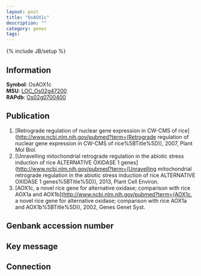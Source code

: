 ```yaml
---
layout: post
title: "OsAOX1c"
description: ""
category: genes
tags: 
---
```

{% include JB/setup %}

## Information
__Symbol__: OsAOX1c  
__MSU__: [LOC_Os02g47200](http://rice.plantbiology.msu.edu/cgi-bin/ORF_infopage.cgi?orf=LOC_Os02g47200)  
__RAPdb__: [Os02g0700400](http://rapdb.dna.affrc.go.jp/viewer/gbrowse_details/irgsp1?name=Os02g0700400)  

## Publication
1. [Retrograde regulation of nuclear gene expression in CW-CMS of rice](http://www.ncbi.nlm.nih.gov/pubmed?term=(Retrograde regulation of nuclear gene expression in CW-CMS of rice%5BTitle%5D)), 2007, Plant Mol Biol.
2. [Unravelling mitochondrial retrograde regulation in the abiotic stress induction of rice ALTERNATIVE OXIDASE 1 genes](http://www.ncbi.nlm.nih.gov/pubmed?term=(Unravelling mitochondrial retrograde regulation in the abiotic stress induction of rice ALTERNATIVE OXIDASE 1 genes%5BTitle%5D)), 2013, Plant Cell Environ.
3. [AOX1c, a novel rice gene for alternative oxidase; comparison with rice AOX1a and AOX1b](http://www.ncbi.nlm.nih.gov/pubmed?term=(AOX1c, a novel rice gene for alternative oxidase; comparison with rice AOX1a and AOX1b%5BTitle%5D)), 2002, Genes Genet Syst.

## Genbank accession number

## Key message

## Connection


